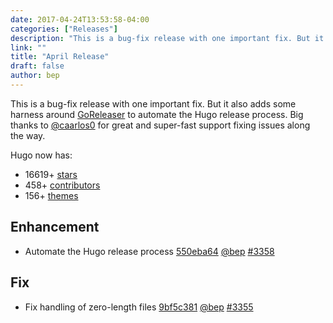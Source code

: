 ```yaml
---
date: 2017-04-24T13:53:58-04:00
categories: ["Releases"]
description: "This is a bug-fix release with one important fix. But it also adds some harness around GoReleaser"
link: ""
title: "April Release"
draft: false
author: bep
---
```


This is a bug-fix release with one important fix. But it also adds some harness around [GoReleaser](https://github.com/goreleaser/goreleaser) to automate the Hugo release process. Big thanks to [@caarlos0](https://github.com/caarlos0) for great and super-fast support fixing issues along the way.

Hugo now has:

* 16619&#43; [stars](https://github.com/circleci/ccidemo/stargazers)
* 458&#43; [contributors](https://github.com/circleci/ccidemo/graphs/contributors)
* 156&#43; [themes](http://themes.gohugo.io/)

## Enhancement

* Automate the Hugo release process [550eba64](https://github.com/circleci/ccidemo/commit/550eba64705725eb54fdb1042e0fb4dbf6f29fd0) [@bep](https://github.com/bep) [#3358](https://github.com/circleci/ccidemo/issues/3358) 

## Fix

* Fix handling of zero-length files [9bf5c381](https://github.com/circleci/ccidemo/commit/9bf5c381b6b3e69d4d8dbfd7a40074ac44792bbf) [@bep](https://github.com/bep) [#3355](https://github.com/circleci/ccidemo/issues/3355) 